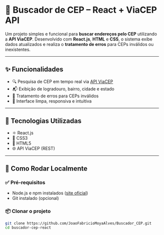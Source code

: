 # 📍 Buscador de CEP – React + ViaCEP API

Um projeto simples e funcional para **buscar endereços pelo CEP** utilizando a **API ViaCEP**. Desenvolvido com **React.js**, **HTML** e **CSS**, o sistema exibe dados atualizados e realiza o **tratamento de erros** para CEPs inválidos ou inexistentes.

---

## ✨ Funcionalidades

- 🔍 Pesquisa de CEP em tempo real via [API ViaCEP](https://viacep.com.br/)
- 📬 Exibição de logradouro, bairro, cidade e estado
- 🧩 Tratamento de erros para CEPs inválidos
- 🎨 Interface limpa, responsiva e intuitiva

---

## 🧪 Tecnologias Utilizadas

- ⚛️ React.js
- 🎨 CSS3
- 📄 HTML5
- 🌐 API ViaCEP (REST)

---

## 🚀 Como Rodar Localmente

### ✅ Pré-requisitos

- Node.js e npm instalados ([site oficial](https://nodejs.org/))
- Git instalado (opcional)

### 📦 Clonar o projeto

```bash
git clone https://github.com/JoaoFabricioMoyaAlves/Buscador_CEP.git
cd buscador-cep-react
